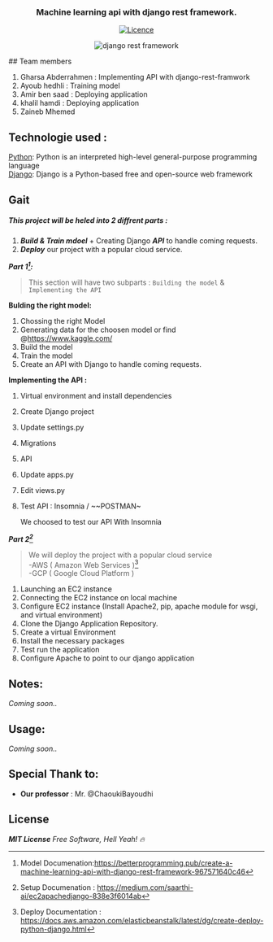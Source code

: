 <div align="center">
<h3> Machine learning api with django rest framework.</h3>

[![Licence](https://img.shields.io/github/license/justintime50/python-template)](LICENSE)

![django rest framework ](https://github.com/qbdq/SOA_Presentation/blob/main/assests/images/django_rest.png?raw=true)
</div>
## Team members

1. Gharsa Abderrahmen : Implementing API with django-rest-framwork
2. Ayoub hedhli : Training model
3. Amir ben saad : Deploying application
4. khalil hamdi : Deploying application
5. Zaineb Mhemed

## Technologie used :
[Python]: Python is an interpreted high-level general-purpose programming language    
[Django]: Django is a Python-based free and open-source web framework 



## Gait

##### This project will be heled into 2 diffrent parts :

  1. ***Build & Train mdoel*** + Creating Django ***API*** to handle coming requests.
  2. ***Deploy*** our project with a popular cloud service.

***Part 1[^1]:***

>This section will have two subparts : `Building the model` & `Implementing the API`

__Bulding the right model:__ 
 1. Chossing the right Model
 2. Generating data for the choosen model or find @https://www.kaggle.com/
 3. Build the model
 4. Train the model
 5. Create an API with Django to handle coming requests.

__Implementing the API :__

 1. Virtual environment and install dependencies
 2. Create Django project
 3. Update settings.py
 4. Migrations
 5. API
 6. Update apps.py
 7. Edit views.py
 8. Test API : Insomnia / ~~POSTMAN~


     We choosed to test our API With Insomnia



***Part 2[^2]***

>We will deploy the project with a popular cloud service   
    -AWS ( Amazon Web Services )[^3]  
    -GCP ( Google Cloud Platform )

1) Launching an EC2 instance
2) Connecting the EC2 instance on local machine
3) Configure EC2 instance (Install Apache2, pip, apache module for wsgi, and virtual environment)
4) Clone the Django Application Repository.
5) Create a virtual Environment
6) Install the necessary packages
7) Test run the application
8) Configure Apache to point to our django application  

## Notes:
*Coming soon..*

## Usage:
*Coming soon..*


## Special Thank to:
- **Our professor** : Mr. @ChaoukiBayoudhi

## License
***MIT License***
*Free Software, Hell Yeah! 🔥*



[^1]: Model Documenation:https://betterprogramming.pub/create-a-machine-learning-api-with-django-rest-framework-967571640c46  
[^2]: Setup  Documenation  : https://medium.com/saarthi-ai/ec2apachedjango-838e3f6014ab  

[^3]: Deploy Documentation : https://docs.aws.amazon.com/elasticbeanstalk/latest/dg/create-deploy-python-django.html


[Python]: https://www.python.org/
[Django]: https://www.djangoproject.com/
